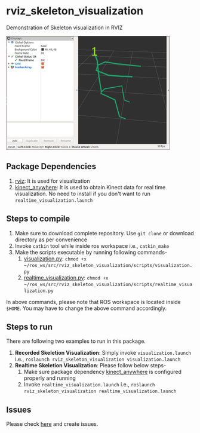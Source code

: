 # rviz_skeleton_visualization
Demonstration of Skeleton visualization in RVIZ

![RViz Screenshot](files/rviz.png)

## Package Dependencies
1. [rviz](http://wiki.ros.org/rviz): It is used for visualization
1. [kinect_anywhere](https://github.com/ravijo/kinect_anywhere): It is used to obtain Kinect data for real time visualization. No need to install if you don't want to run `realtime_visualization.launch`

## Steps to compile
1. Make sure to download complete repository. Use `git clone` or download directory as per convenience
1. Invoke `catkin` tool while inside ros workspace i.e., `catkin_make`
1. Make the scripts executable by running following commands-
     1. [visualization.py](scripts/visualization.py): `chmod +x ~/ros_ws/src/rviz_skeleton_visualization/scripts/visualization.py`
     1. [realtime_visualization.py](scripts/realtime_visualization.py): `chmod +x  ~/ros_ws/src/rviz_skeleton_visualization/scripts/realtime_visualization.py`

In above commands, please note that ROS workspace is located inside` $HOME`. You may have to change the above command accordingly.

## Steps to run
There are following two examples to run in this package.
1. **Recorded Skeletion Visualization**: Simply invoke `visualization.launch` i.e., `roslaunch rviz_skeleton_visualization visualization.launch`
1. **Realtime Skeletion Visualization**: Please follow below steps-
     1. Make sure package dependency [kinect_anywhere](https://github.com/ravijo/kinect_anywhere) is configured properly and running
     1. Invoke `realtime_visualization.launch` i.e., `roslaunch rviz_skeleton_visualization realtime_visualization.launch `

## Issues
Please check [here](https://github.com/ravijo/rviz_skeleton_visualization/issues) and create issues.
